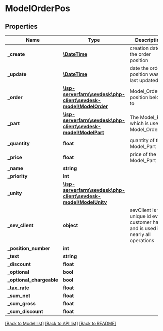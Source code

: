 # ModelOrderPos

## Properties
Name | Type | Description | Notes
------------ | ------------- | ------------- | -------------
**_create** | [**\DateTime**](\DateTime.md) | creation date of the order position | [optional] 
**_update** | [**\DateTime**](\DateTime.md) | date the order position was last updated | [optional] 
**_order** | [**\isp-serverfarm\sevdesk\php-client\sevdesk-model\ModelOrder**](ModelOrder.md) | Model_Order the position belongs to | [optional] 
**_part** | [**\isp-serverfarm\sevdesk\php-client\sevdesk-model\ModelPart**](ModelPart.md) | The Model_Part which is used in Model_OrderPos | [optional] 
**_quantity** | **float** | quantity of the Model_Part | [optional] 
**_price** | **float** | price of the Model_Part | [optional] 
**_name** | **string** |  | [optional] 
**_priority** | **int** |  | [optional] 
**_unity** | [**\isp-serverfarm\sevdesk\php-client\sevdesk-model\ModelUnity**](ModelUnity.md) |  | [optional] 
**_sev_client** | **object** | sevClient is the unique id every customer has and is used in nearly all operations | [optional] 
**_position_number** | **int** |  | [optional] 
**_text** | **string** |  | [optional] 
**_discount** | **float** |  | [optional] 
**_optional** | **bool** |  | [optional] 
**_optional_chargeable** | **bool** |  | [optional] 
**_tax_rate** | **float** |  | [optional] 
**_sum_net** | **float** |  | [optional] 
**_sum_gross** | **float** |  | [optional] 
**_sum_discount** | **float** |  | [optional] 

[[Back to Model list]](../README.md#documentation-for-models) [[Back to API list]](../README.md#documentation-for-api-endpoints) [[Back to README]](../README.md)


